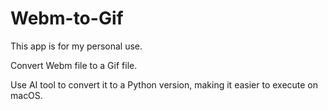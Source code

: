 # Webm-to-Gif

This app is for my personal use.

Convert Webm file to a Gif file.

Use AI tool to convert it to a Python version, making it easier to execute on macOS.
